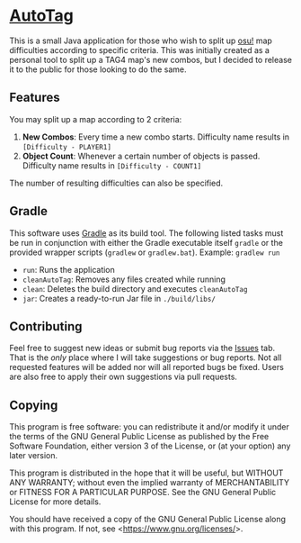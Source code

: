 # [AutoTag](https://github.com/whizvox/AutoTag)

This is a small Java application for those who wish to split up
[osu!](https://osu.ppy.sh/) map difficulties according to specific
criteria. This was initially created as a personal tool to split up a
TAG4 map's new combos, but I decided to release it to the public for
those looking to do the same.

## Features

You may split up a map according to 2 criteria:

1. **New Combos**: Every time a new combo starts.
Difficulty name results in `[Difficulty - PLAYER1]`
2. **Object Count**: Whenever a certain number of objects is passed.
Difficulty name results in `[Difficulty - COUNT1]`

The number of resulting difficulties can also be specified.

## Gradle

This software uses [Gradle](https://gradle.org/) as its build tool.
The following listed tasks must be run in conjunction with either the
Gradle executable itself `gradle` or the provided wrapper scripts
(`gradlew` or `gradlew.bat`). Example: `gradlew run`

* `run`: Runs the application
* `cleanAutoTag`: Removes any files created while running
* `clean`: Deletes the build directory and executes `cleanAutoTag`
* `jar`: Creates a ready-to-run Jar file in `./build/libs/`

## Contributing

Feel free to suggest new ideas or submit bug reports via the
[Issues](https://github.com/whizvox/AutoTag/issues) tab. That is the
*only* place where I will take suggestions or bug reports. Not all
requested features will be added nor will all reported bugs be fixed.
Users are also free to apply their own suggestions via pull requests.

## Copying

This program is free software: you can redistribute it and/or modify
it under the terms of the GNU General Public License as published by
the Free Software Foundation, either version 3 of the License, or
(at your option) any later version.

This program is distributed in the hope that it will be useful,
but WITHOUT ANY WARRANTY; without even the implied warranty of
MERCHANTABILITY or FITNESS FOR A PARTICULAR PURPOSE.  See the
GNU General Public License for more details.

You should have received a copy of the GNU General Public License
along with this program.  If not, see <<https://www.gnu.org/licenses/>>.